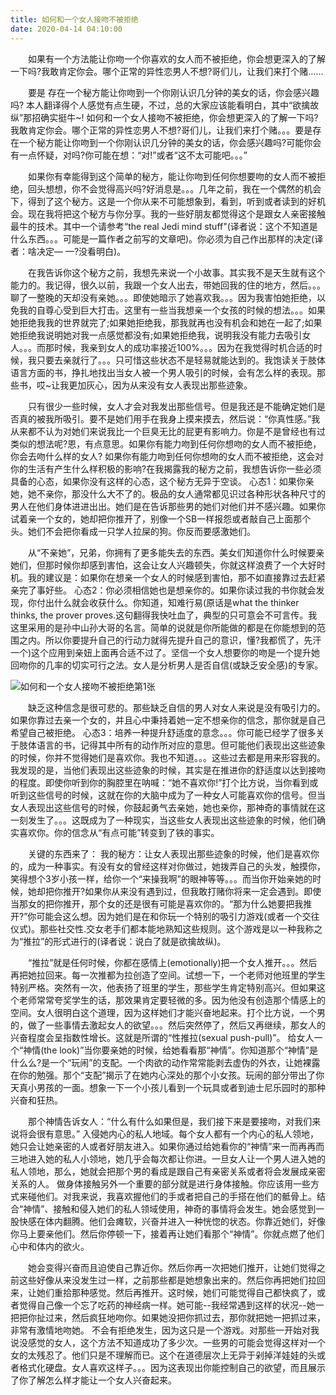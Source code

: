 ```yaml
---
title: 如何和一个女人接吻不被拒绝
date: 2020-04-14 04:10:00
---
```




　　如果有一个方法能让你吻一个你喜欢的女人而不被拒绝，你会想更深入的了解一下吗?我敢肯定你会。哪个正常的异性恋男人不想?哥们儿，让我们来打个赌……

　　要是 存在一个秘方能让你吻到一个你刚认识几分钟的美女的话，你会感兴趣吗? 本人翻译得个人感觉有点生硬，不过，总的大家应该能看明白，其中“欲擒故纵”那招确实挺牛~! 如何和一个女人接吻不被拒绝，你会想更深入的了解一下吗? 我敢肯定你会。哪个正常的异性恋男人不想?哥们儿，让我们来打个赌。。。要是存在一个秘方能让你吻到一个你刚认识几分钟的美女的话，你会感兴趣吗?可能你会有一点怀疑，对吗?你可能在想：“对!”或者“这不太可能吧。。。”

　　如果你有幸能得到这个简单的秘方，能让你吻到任何你想要吻的女人而不被拒绝，回头想想，你不会觉得高兴吗?好消息是。。。几年之前，我在一个偶然的机会下，得到了这个秘方。这是一个你从来不可能想象到，看到，听到或者读到的好机会。现在我将把这个秘方与你分享。我的一些好朋友都觉得这个是跟女人亲密接触最牛的技术。其中一个请参考“the real Jedi mind stuff"(译者说：这个不知道是什么东西。。。可能是一篇作者之前写的文章吧)。你必须为自己作出那样的决定(译者：啥决定— —?没看明白)。

　　在我告诉你这个秘方之前，我想先来说一个小故事。其实我不是天生就有这个能力的。我记得，很久以前，我跟一个女人出去，带她回我的住的地方，然后。。。聊了一整晚的天却没有亲她。。。即使她暗示了她喜欢我。。。因为我害怕她拒绝，以免我的自尊心受到巨大打击。这里有一些当我想亲一个女孩的时候的想法。。。如果她拒绝我我的世界就完了;如果她拒绝我，那我就再也没有机会和她在一起了;如果她拒绝我说明她对我一点感觉都没有;如果她拒绝我，说明我没有能力去吸引女人。。。而那时候，我亲到女人的成功率接近100%。。。因为在我觉得时机合适的时候，我只要去亲就行了。。。只可惜这些状态不是轻易就能达到的。我饱读关于肢体语言方面的书，挣扎地找出当女人被一个男人吸引的时候，会有怎么样的表现。那些书，哎~让我更加灰心，因为从来没有女人表现出那些迹象。

　　只有很少一些时候，女人才会对我发出那些信号。但是我还是不能确定她们是否真的被我所吸引。要不是她们用手在我身上摸来摸去，然后说：“你真性感。”我从来都不认为对她们来说我比一个巨臭无比的屁更有影响力。你是不是曾经也有过类似的想法呢?恩，有点意思。如果你有能力吻到任何你想吻的女人而不被拒绝，你会去吻什么样的女人? 如果你有能力吻到任何你想吻的女人而不被拒绝，这会对你的生活有产生什么样积极的影响?在我揭露我的秘方之前，我想告诉你一些必须具备的心态，如果你没有这样的心态，这个秘方无异于空谈。 心态1：如果你亲她，她不亲你，那没什么大不了的。极品的女人通常都见识过各种形状各种尺寸的男人在他们身体进进出出。她们是在告诉那些男的她们对他们并不感兴趣。如果你试着亲一个女的，她却把你推开了，别像一个SB一样报怨或者敲自己上面那个头。她们不会把你看成一只学人拉屎的狗。你反而要感激她们。

　　从“不亲她”，兄弟，你拥有了更多能失去的东西。美女们知道你什么时候要亲她们，但那时候你却感到害怕，这会让女人兴趣顿失，你就这样浪费了一个大好时机。我的建议是：如果你在想亲一个女人的时候感到害怕，那不如直接靠过去赶紧亲完了事好些。 心态2：你必须相信她也是想亲你的。如果你读过我的书你就会发现，你付出什么就会收获什么。你知道，知难行易(原话是what the thinker thinks, the prover proves.这句翻得我快吐血了，典型的只可意会不可言传。我这里采用的是孙中山孙大哥的名言。简单的说就是你所能做的都是在你能想到的范围之内。所以你要提升自己的行动力就得先提升自己的意识，懂?我都慌了，先汗一个)这个应用到亲妞上面再合适不过了。坚信一个女人想要你的吻是一个提升她回吻你的几率的切实可行之法。女人是分析男人是否自信(或缺乏安全感)的专家。

![如何和一个女人接吻不被拒绝第1张](/img/0612ebbb3389417bee132bd8f8ae36e1.jpg)

　　缺乏这种信念是很可悲的。那些缺乏自信的男人对女人来说是没有吸引力的。如果你靠过去亲一个女的，并且心中秉持着她一定不想亲你的信念，那你就是自己希望自己被拒绝。 心态3：培养一种提升舒适度的意念。。。你可能已经学了很多关于肢体语言的书，记得其中所有的动作所对应的意思。但可能他们表现出这些迹象的时候，你并不觉得她们是喜欢你。我也不知道。。。这些过去都是用来形容我的。我发现的是，当他们表现出这些迹象的时候，其实是在推进你的舒适度以达到接吻的程度。即使你听到你的胸腔里在呐喊：“她不喜欢你!”打个比方说，当你看到或听到这些信号的时候，这就在你的大脑中成为了一种女人可能喜欢你的信号。但当女人表现出这些信号的时候，你鼓起勇气去亲她，她也亲你，那神奇的事情就在这一刻发生了。。。这既成为了一种现实，当这些女人表现出这些迹象的时候，他们确实喜欢你。你的信念从“有点可能”转变到了铁的事实。

　　关键的东西来了： 我的秘方：让女人表现出那些迹象的时候，他们是喜欢你的，成为一种事实。有没有女的曾经这样对你做过，她拨弄自己的头发，触摸你，笑得想个3岁小孩一样，给你一个“来操我啊”的眼神等等。。。而当你开始亲她的时候，她却把你推开?如果你从来没有遇到过，但我敢打赌你将来一定会遇到。即使当那女的把你推开，那个女的还是很有可能是喜欢你的。“那为什么她要把我推开?”你可能会这么想。因为她们是在和你玩一个特别的吸引力游戏(或者一个交往仪式)。那些社交性.交女老手们都本能地熟知这些规则。这个游戏是以一种我称之为“推拉”的形式进行的(译者说：说白了就是欲擒故纵)。

　　“推拉”就是任何时候，你都在感情上(emotionally)把一个女人推开。。。然后再把她拉回来。每一次推都为拉创造了空间。试想一下，一个老师对他班里的学生特别严格。突然有一次，他表扬了班里的学生，那些学生肯定特别高兴。但如果这个老师常常夸奖学生的话，那效果肯定要轻微的多。因为他没有创造那个情感上的空间。女人很明白这个道理，因为这样她们才能兴奋地起来。打个比方说，一个男的，做了一些事情去激起女人的欲望。。。然后突然停了，然后又再继续，那女人的兴奋程度会呈指数性增长。这就是所谓的“性推拉(sexual push-pull)”。 给女人一个“神情(the look)”当你要亲她的时候，给她看看那“神情”。你知道那个“神情”是什么么?是一个“玩闹”的支配。一个肉欲的动作常常能剥去虚伪的外衣，让她裸露在你的勉强。那个“支配”揭示了在她内心深处的那个小女孩。玩闹的部分带出了你天真小男孩的一面。想象一下一个小孩儿看到一个玩具或者到迪士尼乐园时的那种兴奋和狂热。

　　那个神情告诉女人：“什么有什么如果但是，我们接下来是要接吻，对我们来说将会很有意思。” 入侵她内心的私人地域。每个女人都有一个内心的私人领地，她只会让她亲密的人或者好朋友进入。如果你通过给她看你的“神情”来一而再再而三地进入她的私人小领地，她几乎会每次都让你进。一旦女人让一个男人进入她的私人领地，那么，她就会把那个男的看成是跟自己有亲密关系或者将会发展成亲密关系的人。 做身体接触另外一个重要的部分就是进行身体接触。你应该用一些方式来碰他们。对我来说，我喜欢握他们的手或者把自己的手搭在他们的骶骨上。结合“神情”、接触和侵入她们的私人领域使用，神奇的事情将会发生。她会感觉到一股快感在体内翻腾。他们会瘫软，兴奋并进入一种恍惚的状态。你靠近她们，好像你马上要亲他们。然后你停顿一下，接着再让她们看那个“神情”。你就点燃了他们心中和体内的欲火。

　　她会变得兴奋而且迫使自己靠近你。然后你再一次把她们推开，让她们觉得之前这些好像从来没发生过一样，之前那些都是她想象出来的。然后你再把她们拉回来，让她们重拾那种感觉。然后再推开。这时候，她们可能觉得自己都快疯了，或者觉得自己像一个忘了吃药的神经病一样。她可能--我经常遇到这样的状况--她一把把你扯过来，然后疯狂地吻你。如果她没把你抓过去，那你就把她一把抓过来，非常有激情地吻她。 不会有拒绝发生，因为这只是一个游戏。对那些一开始对我说没感觉的女人，这个方法不知道成功了多少次。一些男的可能会觉得这样对一个女的太残忍了。他们只是不理解而已。这个在道德层次上无异于剁掉洋娃娃的头或者格式化硬盘。女人喜欢这样子。。。因为这表现出你能控制自己的欲望，而且展示了你了解怎么样才能让一个女人兴奋起来。